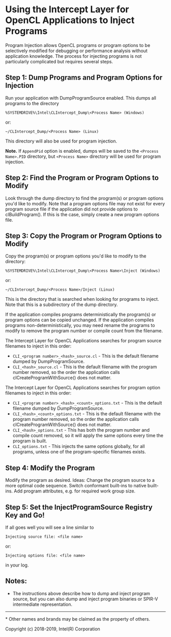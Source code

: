 # Using the Intercept Layer for OpenCL Applications to Inject Programs

Program Injection allows OpenCL programs or program options to be selectively
modified for debugging or performance analysis without application knowledge.
The process for injecting programs is not particularly complicated but requires
several steps.

## Step 1: Dump Programs and Program Options for Injection

Run your application with DumpProgramSource enabled. This dumps all programs to
the directory

    %SYSTEMDRIVE%\Intel\CLIntercept_Dump\<Process Name> (Windows)

or:

    ~/CLIntercept_Dump/<Process Name> (Linux)

This directory will also be used for program injection.

**Note.** If `AppendPid` option is enabled, dumps will be saved to the `<Process Name>.PID` directory, but `<Process Name>` directory will be used for program injection.

## Step 2: Find the Program or Program Options to Modify

Look through the dump directory to find the program(s) or program options you'd
like to modify. Note that a program options file may not exist for every program
source file if the application did not provide options to clBuildProgram(). If
this is the case, simply create a new program options file.

## Step 3: Copy the Program or Program Options to Modify

Copy the program(s) or program options you'd like to modify to the directory:

    %SYSTEMDRIVE%\Intel\CLIntercept_Dump\<Process Name>\Inject (Windows)

or:

    ~/CLIntercept_Dump/<Process Name>/Inject (Linux)

This is the directory that is searched when looking for programs to inject.  Note
that this is a subdirectory of the dump directory.

If the application compiles programs deterministically the program(s) or program
options can be copied unchanged. If the application compiles programs
non-deterministically, you may need rename the programs to modify to remove the
program number or compile count from the filename.

The Intercept Layer for OpenCL Applications searches for program source filenames
to inject in this order:

* `CLI_<program number>_<hash>_source.cl` - This is the default filename dumped
  by DumpProgramSource.
* `CLI_<hash>_source.cl` - This is the default filename with the program number
  removed, so the order the application calls clCreateProgramWithSource() does
  not matter.

The Intercept Layer for OpenCL Applications searches for program option filenames
to inject in this order:

* `CLI_<program number>_<hash>_<count>_options.txt` - This is the default filename
  dumped by DumpProgramSource.
* `CLI_<hash>_<count>_options.txt` - This is the default filename with the program
  number removed, so the order the application calls clCreateProgramWithSource()
  does not matter.
* `CLI_<hash>_options.txt` - This has both the program number and compile count
  removed, so it will apply the same options every time the program is built.
* `CLI_options.txt` - This injects the same options globally, for all programs,
  unless one of the program-specific filenames exists.

## Step 4: Modify the Program

Modify the program as desired. Ideas: Change the program source to a more optimal
code sequence. Switch conformant built-ins to native built-ins. Add program
attributes, e.g. for required work group size.

## Step 5: Set the InjectProgramSource Registry Key and Go!

If all goes well you will see a line similar to

    Injecting source file: <file name>

or:

    Injecting options file: <file name>

in your log.

## Notes:

* The instructions above describe how to dump and inject program source, but you
  can also dump and inject program binaries or SPIR-V intermediate representation.

---

\* Other names and brands may be claimed as the property of others.

Copyright (c) 2018-2019, Intel(R) Corporation
